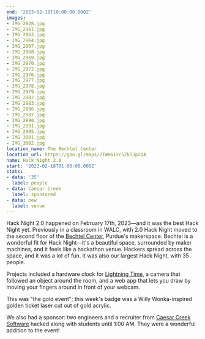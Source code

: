 ```yaml
---
end: '2023-02-18T10:00:00.000Z'
images:
- IMG_2928.jpg
- IMG_2961.jpg
- IMG_2963.jpg
- IMG_2964.jpg
- IMG_2967.jpg
- IMG_2968.jpg
- IMG_2969.jpg
- IMG_2970.jpg
- IMG_2972.jpg
- IMG_2976.jpg
- IMG_2977.jpg
- IMG_2978.jpg
- IMG_2979.jpg
- IMG_2982.jpg
- IMG_2983.jpg
- IMG_2986.jpg
- IMG_2987.jpg
- IMG_2990.jpg
- IMG_2991.jpg
- IMG_2995.jpg
- IMG_3001.jpg
- IMG_3002.jpg
location_name: The Bechtel Center
location_url: https://goo.gl/maps/ZTWH61rc5ZkTJp2QA
name: Hack Night 2.0
start: '2023-02-18T01:00:00.000Z'
stats:
- data: '35'
  label: people
- data: Caesar Creek
  label: sponsored
- data: new
  label: venue
---
```


Hack Night 2.0 happened on February 17th, 2023—and it was the best Hack Night yet. Previously in a classroom in WALC, with 2.0 Hack Night moved to the second floor of the [Bechtel Center](https://www.purdue.edu/bidc/), Purdue's makerspace. Bechtel is a wonderful fit for Hack Night—it's a beautiful space, surrounded by maker machines, and it feels like a hackathon venue. Hackers spread across the space, and it was a lot of fun. It was also our largest Hack Night, with 35 people.

Projects included a hardware clock for [Lightning Time](https://blog.purduehackers.com/posts/lightning-time), a camera that followed an object around the room, and a web app that lets you draw by moving your fingers around in front of your webcam.

This was "the gold event"; this week's badge was a Willy Wonka-inspired golden ticket laser cut out of gold acrylic.

We also had a sponsor: two engineers and a recruiter from [Caesar Creek Software](https://cc-sw.com) hacked along with students until 1:00 AM. They were a wonderful addition to the event!